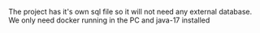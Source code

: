 The project has it's own sql file so it will not need any external database. We only need docker running in the PC and java-17 installed
